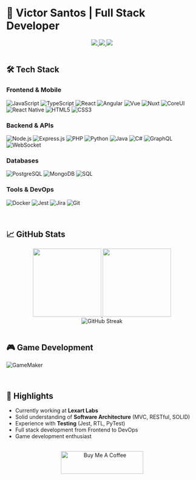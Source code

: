# 🚀 Victor Santos | Full Stack Developer

<div align="center">
  <a href="https://www.linkedin.com/in/dev-victor-santos/">
    <img src="https://img.shields.io/badge/LinkedIn-0077B5?style=for-the-badge&logo=linkedin&logoColor=white" />
  </a>
  <a href="mailto:victor.santos.fk@hotmail.com">
    <img src="https://img.shields.io/badge/Email-0078D4?style=for-the-badge&logo=microsoft-outlook&logoColor=white" />
  </a>
  <a href="https://www.buymeacoffee.com/vitinho1994">
    <img src="https://img.shields.io/badge/Buy_Me_A_Coffee-FFDD00?style=for-the-badge&logo=buy-me-a-coffee&logoColor=black" />
  </a>
</div>

<br>

## 🛠 Tech Stack

### **Frontend & Mobile**  
![JavaScript](https://img.shields.io/badge/JavaScript-F7DF1E?style=flat-square&logo=javascript&logoColor=black)
![TypeScript](https://img.shields.io/badge/TypeScript-3178C6?style=flat-square&logo=typescript&logoColor=white)
![React](https://img.shields.io/badge/React-61DAFB?style=flat-square&logo=react&logoColor=black)
![Angular](https://img.shields.io/badge/Angular-DD0031?style=flat-square&logo=angular&logoColor=white)
![Vue](https://img.shields.io/badge/Vue.js-4FC08D?style=flat-square&logo=vuedotjs&logoColor=white)
![Nuxt](https://img.shields.io/badge/Nuxt-00DC82?style=flat-square&logo=nuxtdotjs&logoColor=white)
![CoreUI](https://img.shields.io/badge/CoreUI-111111?style=flat-square&logo=coreui&logoColor=white)
![React Native](https://img.shields.io/badge/React_Native-20232A?style=flat-square&logo=react&logoColor=61DAFB)
![HTML5](https://img.shields.io/badge/HTML5-E34F26?style=flat-square&logo=html5&logoColor=white)
![CSS3](https://img.shields.io/badge/CSS3-1572B6?style=flat-square&logo=css3&logoColor=white)

### **Backend & APIs**  
![Node.js](https://img.shields.io/badge/Node.js-339933?style=flat-square&logo=nodedotjs&logoColor=white)
![Express.js](https://img.shields.io/badge/Express.js-000000?style=flat-square&logo=express&logoColor=white)
![PHP](https://img.shields.io/badge/PHP-777BB4?style=flat-square&logo=php&logoColor=white)
![Python](https://img.shields.io/badge/Python-3776AB?style=flat-square&logo=python&logoColor=white)
![Java](https://img.shields.io/badge/Java-007396?style=flat-square&logo=openjdk&logoColor=white)
![C#](https://img.shields.io/badge/C%23-239120?style=flat-square&logo=c-sharp&logoColor=white)
![GraphQL](https://img.shields.io/badge/GraphQL-E10098?style=flat-square&logo=graphql&logoColor=white)
![WebSocket](https://img.shields.io/badge/WebSocket-010101?style=flat-square&logo=socket.io&logoColor=white)

### **Databases**  
![PostgreSQL](https://img.shields.io/badge/PostgreSQL-4169E1?style=flat-square&logo=postgresql&logoColor=white)
![MongoDB](https://img.shields.io/badge/MongoDB-47A248?style=flat-square&logo=mongodb&logoColor=white)
![SQL](https://img.shields.io/badge/SQL-4479A1?style=flat-square&logo=mysql&logoColor=white)

### **Tools & DevOps**  
![Docker](https://img.shields.io/badge/Docker-2496ED?style=flat-square&logo=docker&logoColor=white)
![Jest](https://img.shields.io/badge/Jest-C21325?style=flat-square&logo=jest&logoColor=white)
![Jira](https://img.shields.io/badge/Jira-0052CC?style=flat-square&logo=jira&logoColor=white)
![Git](https://img.shields.io/badge/Git-F05032?style=flat-square&logo=git&logoColor=white)

<br>

## 📈 GitHub Stats

<div align="center">
  <a href="https://github.com/vicsantus">
    <img height="180em" src="https://github-readme-stats.vercel.app/api?username=vicsantus&show_icons=true&theme=vision-friendly-dark&include_all_commits=true&count_private=true"/>
    <img height="180em" src="https://github-readme-stats.vercel.app/api/top-langs/?username=vicsantus&layout=compact&langs_count=8&theme=vision-friendly-dark"/>
  </a>
</div>

<div align="center">
  <img src="https://github-readme-streak-stats.herokuapp.com/?user=vicsantus&theme=dark&hide_border=false" alt="GitHub Streak" />
</div>

<br>

## 🎮 Game Development
![GameMaker](https://img.shields.io/badge/GameMaker-000000?style=flat-square&logo=gamemaker&logoColor=white)

<br>

## 📌 Highlights
- Currently working at **Lexart Labs**
- Solid understanding of **Software Architecture** (MVC, RESTful, SOLID)
- Experience with **Testing** (Jest, RTL, PyTest)
- Full stack development from Frontend to DevOps
- Game development enthusiast

<br>

<div align="center">
  <a href="https://www.buymeacoffee.com/vitinho1994" target="_blank">
    <img src="https://cdn.buymeacoffee.com/buttons/v2/default-yellow.png" alt="Buy Me A Coffee" height="60px" width="217px">
  </a>
</div>
